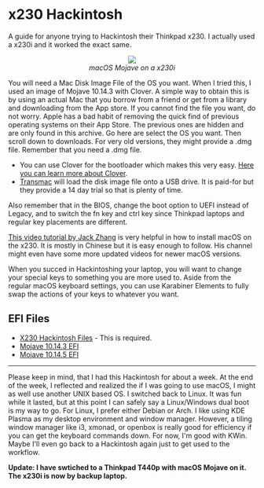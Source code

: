 # x230 Hackintosh
A guide for anyone trying to Hackintosh their Thinkpad x230. I actually used a x230i and it worked the exact same.

<p align="center">
  <img src="https://user-images.githubusercontent.com/11577850/64479428-0c603d00-d185-11e9-8c3e-6c30f41f5ffe.png">
  <br>
  <em> macOS Mojave on a x230i </em>
</p>

You will need a Mac Disk Image File of the OS you want. When I tried this, I used an image of Mojave 10.14.3 with Clover. A simple way to obtain this is by using an actual Mac that you borrow from a friend or get from a library and downloading from the App store. If you cannot find the file you want, do not worry. Apple has a bad habit of removing the quick find of previous operating systems on their App Store. The previous ones are hidden and are only found in this archive. Go here are select the OS you want. Then scroll down to downloads. For very old versions, they might provide a .dmg file. Remember that you need a .dmg file.

- You can use Clover for the bootloader which makes this very easy. [Here you can learn more about Clover](https://wiki.archlinux.org/index.php/Clover).
- [Transmac](https://www.acutesystems.com/scrtm.htm) will load the disk image file onto a USB drive. It is paid-for but they provide a 14 day trial so that is plenty of time.

Also remember that in the BIOS, change the boot option to UEFI instead of Legacy, and to switch the fn key and ctrl key since Thinkpad laptops and regular key placements are different.

[This video tutorial by Jack Zhang](https://www.youtube.com/watch?v=ajdAlnwZhkk) is very helpful in how to install macOS on the x230. It is mostly in Chinese but it is easy enough to follow. His channel might even have some more updated videos for newer macOS versions.

When you succed in Hackintoshing your laptop, you will want to change your special keys to something you are more used to. Aside from the regular macOS keyboard settings, you can use Karabiner Elements to fully swap the actions of your keys to whatever you want.

## EFI Files

- [X230 Hackintosh Files](http://www.mediafire.com/file/59zlwzmy2u1ag8r/X230_Mojave_Hackintosh_Files.7z/file) - This is required.
- [Mojave 10.14.3 EFI](http://www.mediafire.com/file/m6zx6wzjsu62ydj/X230_Mojave_10.14.3_EFI.7z/file)
- [Mojave 10.14.5 EFI](http://www.mediafire.com/file/ycg3f3sit02hrvy/X230_Mojave_10.14.5_EFI.7z/file)

---

Please keep in mind, that I had this Hackintosh for about a week. At the end of the week, I reflected and realized the if I was going to use macOS, I might as well use another UNIX based OS. I switched back to Linux. It was fun while it lasted, but at this point I can safely say a Linux/Windows dual boot is my way to go. For Linux, I prefer either Debian or Arch. I like using KDE Plasma as my desktop environment and window manager. However, a tiling window manager like i3, xmonad, or openbox is really good for efficiency if you can get the keyboard commands down. For now, I'm good with KWin. Maybe I'll even go back to a Hackintosh again just to get used to the workflow.

**Update: I have swtiched to a Thinkpad T440p with macOS Mojave on it. The x230i is now by backup laptop.**
